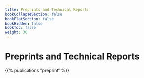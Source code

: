 ```yaml
---
title: Preprints and Technical Reports
bookCollapseSection: false
bookFlatSection: false
bookHidden: false
bookToc: false
weight: 30
---
```


# Preprints and Technical Reports
{{% publications "preprint" %}}
